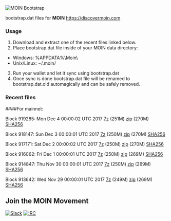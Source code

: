 ![MOIN Bootstrap](https://i.imgur.com/KjM1jMp.jpg)

bootstrap.dat files for **MOIN** https://discovermoin.com

### Usage

1. Download and extract one of the recent files linked below.
2. Place bootstrap.dat file inside of your MOIN data directory:
 - Windows: %APPDATA%\Moin\
 - Unix/Linux: ~/.moin/
3. Run your wallet and let it sync using bootstrap.dat
4. Once sync is done bootstrap.dat file will be renamed to bootstrap.dat.old automagically and can be safely removed.


### Recent files

####For mainnet:

Block 919285: Mon Dec  4 00:00:02 UTC 2017 [7z](https://transfer.sh/LjY3m/bootstrap.dat.20171204.7z) (251M) [zip](https://transfer.sh/14JVEp/bootstrap.dat.20171204.zip) (270M) [SHA256](https://transfer.sh/10kspT/sha256.txt)

Block 918147: Sun Dec  3 00:00:01 UTC 2017 [7z](https://transfer.sh/ndZeM/bootstrap.dat.20171203.7z) (250M) [zip](https://transfer.sh/14iSrv/bootstrap.dat.20171203.zip) (270M) [SHA256](https://transfer.sh/4GtDc/sha256.txt)

Block 917171: Sat Dec  2 00:00:02 UTC 2017 [7z](https://transfer.sh/ZoKMC/bootstrap.dat.20171202.7z) (250M) [zip](https://transfer.sh/13KdNX/bootstrap.dat.20171202.zip) (270M) [SHA256](https://transfer.sh/zJLaX/sha256.txt)

Block 916062: Fri Dec  1 00:00:01 UTC 2017 [7z](https://transfer.sh/DwSTB/bootstrap.dat.20171201.7z) (250M) [zip](https://transfer.sh/h77uS/bootstrap.dat.20171201.zip) (269M) [SHA256](https://transfer.sh/KiyvD/sha256.txt)

Block 914847: Thu Nov 30 00:00:01 UTC 2017 [7z](https://transfer.sh/16s20/bootstrap.dat.20171130.7z) (250M) [zip](https://transfer.sh/vgPCs/bootstrap.dat.20171130.zip) (269M) [SHA256](https://transfer.sh/Ud1If/sha256.txt)

Block 913642: Wed Nov 29 00:00:01 UTC 2017 [7z](https://transfer.sh/lwXoG/bootstrap.dat.20171129.7z) (249M) [zip](https://transfer.sh/FW4yB/bootstrap.dat.20171129.zip) (269M) [SHA256](https://transfer.sh/fZKMX/sha256.txt)

## Join the MOIN Movement

[![Slack](https://i.imgur.com/Xy0IEJN.png)](https://discovermoin.herokuapp.com)
[![IRC](http://i.imgur.com/amUnKGQ.png)](https://kiwiirc.com/client/irc.freenode.net/#moin-crypto)
